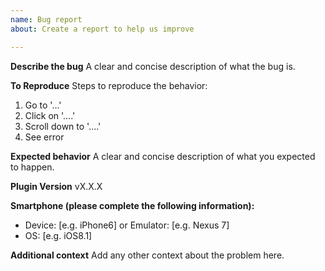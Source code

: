 ```yaml
---
name: Bug report
about: Create a report to help us improve

---
```


**Describe the bug**
A clear and concise description of what the bug is.

**To Reproduce**
Steps to reproduce the behavior:
1. Go to '...'
2. Click on '....'
3. Scroll down to '....'
4. See error

**Expected behavior**
A clear and concise description of what you expected to happen.

**Plugin Version**
vX.X.X

**Smartphone (please complete the following information):**
 - Device: [e.g. iPhone6] or Emulator: [e.g. Nexus 7]
 - OS: [e.g. iOS8.1]

**Additional context**
Add any other context about the problem here.
